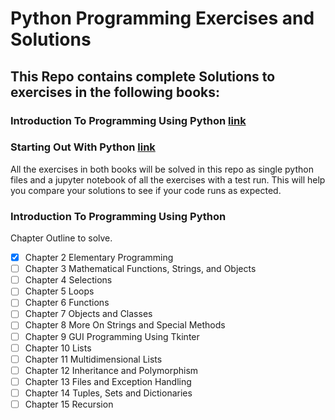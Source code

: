# Python Programming Exercises and Solutions
## This Repo contains complete Solutions to exercises in the following books:
### Introduction To Programming Using Python [link]()
### Starting Out With Python [link]()

All the exercises in both books will be solved in this repo as single python files and a jupyter notebook of all the exercises with a test run.
This will help you compare your solutions to see if your code runs as expected.

### Introduction To Programming Using Python 
Chapter Outline to solve.
- [x] Chapter 2 Elementary Programming
- [ ] Chapter 3 Mathematical Functions, Strings, and Objects
- [ ] Chapter 4 Selections
- [ ] Chapter 5 Loops
- [ ] Chapter 6 Functions
- [ ] Chapter 7 Objects and Classes
- [ ] Chapter 8 More On Strings and Special Methods
- [ ] Chapter 9 GUI Programming Using Tkinter
- [ ] Chapter 10 Lists
- [ ] Chapter 11 Multidimensional Lists
- [ ] Chapter 12 Inheritance and Polymorphism
- [ ] Chapter 13 Files and Exception Handling
- [ ] Chapter 14 Tuples, Sets and Dictionaries
- [ ] Chapter 15 Recursion

